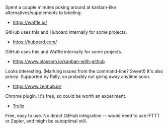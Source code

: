 Spent a couple minutes poking around at kanban-like alternatives/supplements to labeling:

* https://waffle.io/

GitHub uses this and Huboard internally for some projects.

* https://huboard.com/

GitHub uses this and Waffle internally for some projects.

* https://www.blossom.io/kanban-with-github

Looks interesting. (Marking issues from the command-line? Sweet!) It's also pricey. Supported by Rally, so probably not going away anytime soon.

* https://www.zenhub.io/

Chrome plugin. It's free, so could be worth an experiment.

* [Trello](https://trello.com/)

Free, easy to use. No direct GitHub integration -- would need to use IFTTT or Zapier, and might be suboptimal still.